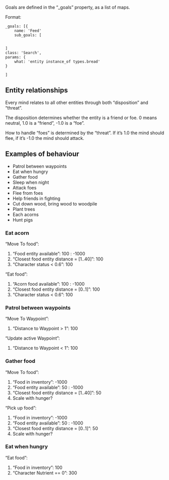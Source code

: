 
Goals are defined in the “_goals” property, as a list of maps.

Format:


```
_goals: [{
	name: 'Feed'
	sub_goals: [


]
class: 'Search',
params: {
	what: 'entity instance_of types.bread'
}

]
```



## Entity relationships

Every mind relates to all other entities through both “disposition” and “threat”.

The disposition determines whether the entity is a friend or foe. 0 means neutral, 1.0 is a “friend”, -1.0 is a “foe”.

How to handle “foes” is determined by the “threat”. If it’s 1.0 the mind should flee, if it’s -1.0 the mind should attack.


## Examples of behaviour



*   Patrol between waypoints
*   Eat when hungry
*   Gather food
*   Sleep when night
*   Attack foes
*   Flee from foes
*   Help friends in fighting
*   Cut down wood, bring wood to woodpile
*   Plant trees
*   Each acorns
*   Hunt pigs


### Eat acorn 

“Move To food”: 



1. “Food entity available”: 100 : -1000
2. “Closest food entity distance = [1..40]”: 100
3. “Character status &lt; 0.6”: 100

“Eat food”:



1. “Acorn food available”: 100 : -1000
2. “Closest food entity distance = [0..1]”: 100
3. “Character status &lt; 0.6”: 100


### Patrol between waypoints

“Move To Waypoint”:



1. “Distance to Waypoint > 1”: 100

“Update active Waypoint”:



1. “Distance to Waypoint &lt; 1”: 100


### Gather food

“Move To food”: 



1. “Food in inventory”: -1000
2. “Food entity available”: 50 : -1000
3. “Closest food entity distance = [1..40]”: 50
4. Scale with hunger?

“Pick up food”: 



1. “Food in inventory”: -1000
2. “Food entity available”: 50 : -1000
3. “Closest food entity distance = [0..1]”: 50
4. Scale with hunger?


### Eat when hungry

“Eat food”:



1. “Food in inventory”: 100
2. “Character Nutrient == 0”: 300

	

